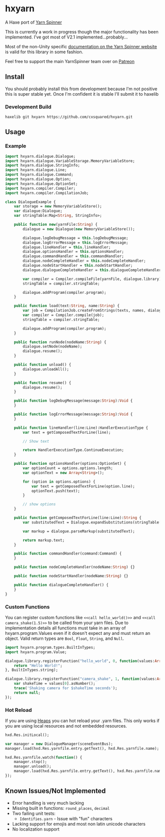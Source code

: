 # hxyarn

A Haxe port of [Yarn Spinner](https://github.com/YarnSpinnerTool/YarnSpinner)

This is currently a work in progress though the major functionality has been implemented. I've got most of V2.1 implemented...probably...

Most of the non-Unity specific [documentation on the Yarn Spinner website](https://docs.yarnspinner.dev/) is valid for this library in some fashion.

Feel free to support the main YarnSpinner team over on [Patreon](https://www.patreon.com/secretlab)

## Install

You should probably install this from development because I'm not positive this is super stable yet. Once I'm confident it is stable I'll submit it to haxelib

### Development Build

```posh
haxelib git hxyarn https://github.com/cxsquared/hxyarn.git
```

## Usage

### Example

```haxe
import hxyarn.dialogue.Dialogue;
import hxyarn.dialogue.VariableStorage.MemoryVariableStore;
import hxyarn.dialogue.StringInfo;
import hxyarn.dialogue.Line;
import hxyarn.dialogue.Command;
import hxyarn.dialogue.Option;
import hxyarn.dialogue.OptionSet;
import hxyarn.compiler.Compiler;
import hxyarn.compiler.CompilationJob;

class DialogueExample {
    var storage = new MemoryVariableStore();
    var dialogue:Dialogue;
    var stringTable:Map<String, StringInfo>;

    public function new(yarnFile:String) {
        dialogue = new Dialogue(new MemoryVariableStore());

        dialogue.logDebugMessage = this.logDebugMessage;
        dialogue.logErrorMessage = this.logErrorMessage;
        dialogue.lineHandler = this.lineHandler;
        dialogue.optionsHandler = this.optionsHandler;
        dialogue.commandHandler = this.commandHandler;
        dialogue.nodeCompleteHandler = this.nodeCompleteHandler;
        dialogue.nodeStartHandler = this.nodeStartHandler;
        dialogue.dialogueCompleteHandler = this.dialogueCompleteHandler;

        var compiler = Compiler.compileFile(yarnFile, dialogue.library);
        stringTable = compiler.stringTable;

        dialogue.addProgram(compiler.program);
    }

    public function load(text:String, name:String) {
        var job = CompilationJob.createFromStrings(texts, names, dialogue.library);
        var compiler = Compiler.compile(job);
        stringTable = compiler.stringTable;

        dialogue.addProgram(compiler.program);
    }

    public function runNode(nodeName:String) {
        dialogue.setNode(nodeName);
        dialogue.resume();
    }

    public function unload() {
        dialogue.unloadAll();
    }

    public function resume() {
        dialogue.resume();
    }

    public function logDebugMessage(message:String):Void {
    }

    public function logErrorMessage(message:String):Void {
    }

    public function lineHandler(line:Line):HandlerExecutionType {
        var text = getComposedTextForLine(line);

        // Show text

        return HandlerExecutionType.ContinueExecution;
    }

    public function optionsHandler(options:OptionSet) {
        var optionCount = options.options.length;
        var optionText = new Array<String>();

        for (option in options.options) {
            var text = getComposedTextForLine(option.line);
            optionText.push(text);
        }

        // show options
    }

    public function getComposedTextForLine(line:Line):String {
        var substitutedText = Dialogue.expandSubstitutions(stringTable[line.id].text, line.substitutions);

        var markup = dialogue.parseMarkup(substitutedText);

        return markup.text;
    }

    public function commandHandler(command:Command) {
    }

    public function nodeCompleteHandler(nodeName:String) {}

    public function nodeStartHandler(nodeName:String) {}

    public function dialogueCompleteHandler() {
    }
}
```

### Custom Functions

You can register custom functions like `<<call hello_world()>>` and `<<call camera_shake(1.5)>>` to be called from your yarn files. Due to implementation details all functions must take in an array of hxyarn.program.Values even if it doesn't expect any and must return an object. Valid return types are `Bool`, `Float`, `String`, and `Null`.

```haxe
import hxyarn.program.types.BuiltInTypes;
import hxyarn.program.Value;

dialogue.library.registerFunction("hello_world", 0, function(values:Array<Value>) {
    return "Hello World!";
}, BuiltInTypes.string);

dialogue.library.registerFunction("camera_shake", 1, function(values:Array<Value>) {
    var shakeTime = values[0].asNumber();
    trace('Shaking camera for $shakeTime seconds');
    return null;
});
```

### Hot Reload

If you are using [Heaps](https://heaps.io/) you can hot reload your .yarn files. This only works if you are using local resources and not embedded resources.

```haxe
hxd.Res.initLocal();

var manager = new DialogueManager(sceneEventBus);
manager.load(hxd.Res.yarnfile.entry.getText(), hxd.Res.yarnfile.name);

hxd.Res.yarnfile.watch(function() {
    manager.stop();
    manager.unload();
    manager.load(hxd.Res.yarnfile.entry.getText(), hxd.Res.yarnfile.name);
});
```

## Known Issues/Not Implemented

- Error handling is very much lacking
- Missing built in functions: `round_places`, `decimal`
- Two failing unit tests:
  - `Identifies.yarn` - Issue with "fun" characters
- Lacking support for emojis and most non latin unicode characters
- No localization support
